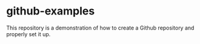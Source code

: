 # github-examples
This repository is a demonstration of  how to create a Github repository and properly set it up.
